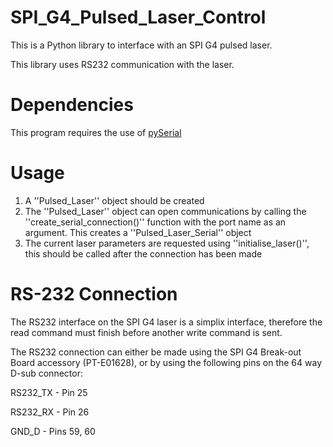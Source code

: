 # SPI_G4_Pulsed_Laser_Control

This is a Python library to interface with an SPI G4 pulsed laser.

This library uses RS232 communication with the laser.

# Dependencies

This program requires the use of [pySerial](https://github.com/pyserial/pyserial)

# Usage

1) A ''Pulsed_Laser'' object should be created
2) The ''Pulsed_Laser'' object can open communications by calling the ''create_serial_connection()'' function with the port name as an argument. This creates a ''Pulsed_Laser_Serial'' object
3) The current laser parameters are requested using ''initialise_laser()'', this should be called after the connection has been made

# RS-232 Connection

The RS232 interface on the SPI G4 laser is a simplix interface, therefore the read command must finish before another write command is sent.

The RS232 connection can either be made using the SPI G4 Break-out Board accessory (PT-E01628), or by using the following pins on the 64 way D-sub connector:

RS232_TX - Pin 25

RS232_RX - Pin 26

GND_D - Pins 59, 60